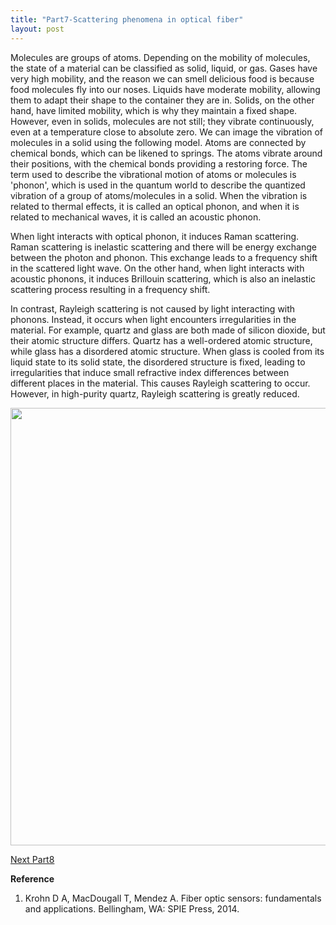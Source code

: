 ```yaml
---
title: "Part7-Scattering phenomena in optical fiber"
layout: post
---
```

Molecules are groups of atoms. Depending on the mobility of molecules, the state of a material can be classified as solid, liquid, or gas. Gases have very high mobility, and the reason we can smell delicious food is because food molecules fly into our noses. Liquids have moderate mobility, allowing them to adapt their shape to the container they are in. Solids, on the other hand, have limited mobility, which is why they maintain a fixed shape. However, even in solids, molecules are not still; they vibrate continuously, even at a temperature close to absolute zero. We can image the vibration of molecules in a solid using the following model. Atoms are connected by chemical bonds, which can be likened to springs. The atoms vibrate around their positions, with the chemical bonds providing a restoring force. The term used to describe the vibrational motion of atoms or molecules is 'phonon', which is used in the quantum world to describe the quantized vibration of a group of atoms/molecules in a solid. When the vibration is related to thermal effects, it is called an optical phonon, and when it is related to mechanical waves, it is called an acoustic phonon. 

When light interacts with optical phonon, it induces Raman scattering. Raman scattering is inelastic scattering and there will be energy exchange between the photon and phonon. This exchange leads to a frequency shift in the scattered light wave. On the other hand, when light interacts with acoustic phonons, it induces Brillouin scattering, which is also an inelastic scattering process resulting in a frequency shift.

In contrast, Rayleigh scattering is not caused by light interacting with phonons. Instead, it occurs when light encounters irregularities in the material. For example, quartz and glass are both made of silicon dioxide, but their atomic structure differs. Quartz has a well-ordered atomic structure, while glass has a disordered atomic structure. When glass is cooled from its liquid state to its solid state, the disordered structure is fixed, leading to irregularities that induce small refractive index differences between different places in the material. This causes Rayleigh scattering to occur. However, in high-purity quartz, Rayleigh scattering is greatly reduced.

<div align="center">
<a href="url"><img src="https://raw.githubusercontent.com/haleywuhuan/profile/master/assets/blog7_fig1.jpg" align="center" width="700"></a>
</div>

[Next Part8](https://haleyhw.github.io/web/Part8-Rayleigh-scattering-based-distributed-acoustic-sensor-(DAS)/)

**Reference**
1. Krohn D A, MacDougall T, Mendez A. Fiber optic sensors: fundamentals and applications. Bellingham, WA: SPIE Press, 2014.


